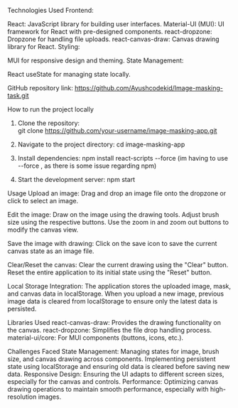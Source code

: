 Technologies Used
Frontend:

React: JavaScript library for building user interfaces.
Material-UI (MUI): UI framework for React with pre-designed components.
react-dropzone: Dropzone for handling file uploads.
react-canvas-draw: Canvas drawing library for React.
Styling:

MUI for responsive design and theming.
State Management:

React useState for managing state locally.



GitHub repository link: https://github.com/Ayushcodekid/Image-masking-task.git


How to run the project locally

1. Clone the repository:  
git clone https://github.com/your-username/image-masking-app.git

2. Navigate to the project directory: 
cd image-masking-app

3. Install dependencies: 
npm install react-scripts --force   (im having to use --force , as there is some issue regarding npm)

4. Start the development server:
npm start





Usage
Upload an image:
Drag and drop an image file onto the dropzone or click to select an image.

Edit the image:
Draw on the image using the drawing tools.
Adjust brush size using the respective buttons.
Use the zoom in and zoom out buttons to modify the canvas view.

Save the image with drawing:
Click on the save icon to save the current canvas state as an image file.

Clear/Reset the canvas:
Clear the current drawing using the "Clear" button.
Reset the entire application to its initial state using the "Reset" button.

Local Storage Integration:
The application stores the uploaded image, mask, and canvas data in localStorage.
When you upload a new image, previous image data is cleared from localStorage to ensure only the latest data is persisted.




Libraries Used
react-canvas-draw: Provides the drawing functionality on the canvas.
react-dropzone: Simplifies the file drop handling process.
material-ui/core: For MUI components (buttons, icons, etc.).





Challenges Faced
State Management:
Managing states for image, brush size, and canvas drawing across components.
Implementing persistent state using localStorage and ensuring old data is cleared before saving new data.
Responsive Design:
Ensuring the UI adapts to different screen sizes, especially for the canvas and controls.
Performance:
Optimizing canvas drawing operations to maintain smooth performance, especially with high-resolution images.
